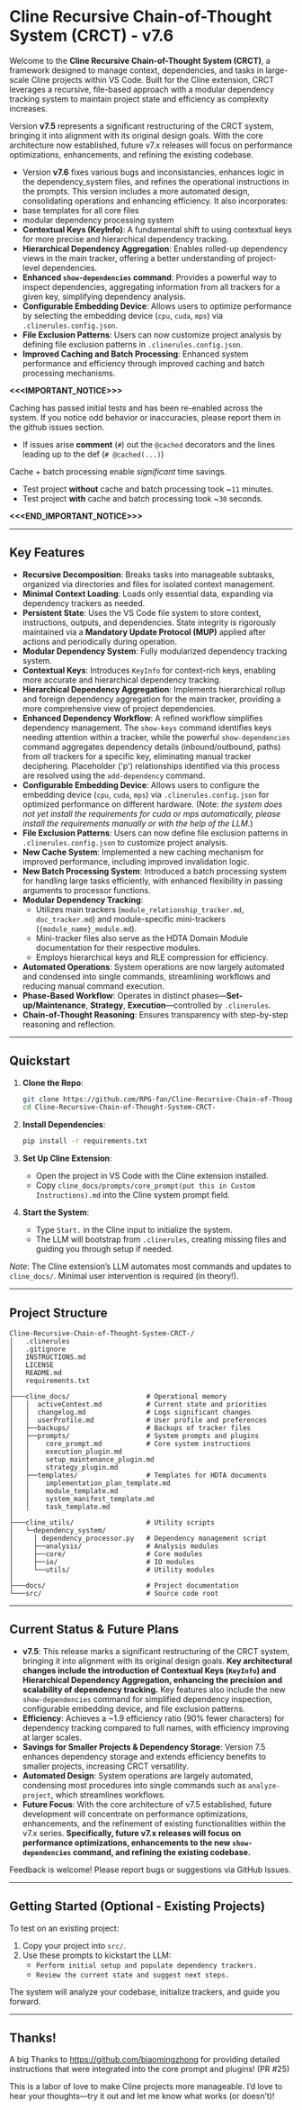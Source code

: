 # Cline Recursive Chain-of-Thought System (CRCT) - v7.6

Welcome to the **Cline Recursive Chain-of-Thought System (CRCT)**, a framework designed to manage context, dependencies, and tasks in large-scale Cline projects within VS Code. Built for the Cline extension, CRCT leverages a recursive, file-based approach with a modular dependency tracking system to maintain project state and efficiency as complexity increases.

Version **v7.5** represents a significant restructuring of the CRCT system, bringing it into alignment with its original design goals.  With the core architecture now established, future v7.x releases will focus on performance optimizations, enhancements, and refining the existing codebase.
- Version **v7.6** fixes various bugs and inconsistancies, enhances logic in the dependency_system files, and refines the operational instructions in the prompts.
This version includes a more automated design, consolidating operations and enhancing efficiency.
It also incorporates:
- base templates for all core files
- modular dependency processing system
- **Contextual Keys (KeyInfo)**: A fundamental shift to using contextual keys for more precise and hierarchical dependency tracking.
- **Hierarchical Dependency Aggregation**:  Enables rolled-up dependency views in the main tracker, offering a better understanding of project-level dependencies.
- **Enhanced `show-dependencies` command**: Provides a powerful way to inspect dependencies, aggregating information from all trackers for a given key, simplifying dependency analysis.
- **Configurable Embedding Device**:  Allows users to optimize performance by selecting the embedding device (`cpu`, `cuda`, `mps`) via `.clinerules.config.json`.
- **File Exclusion Patterns**:  Users can now customize project analysis by defining file exclusion patterns in `.clinerules.config.json`.
- **Improved Caching and Batch Processing**: Enhanced system performance and efficiency through improved caching and batch processing mechanisms.

**<<<IMPORTANT_NOTICE>>>**

Caching has passed initial tests and has been re-enabled across the system. If you notice odd behavior or inaccuracies, please report them in the github issues section.
- If issues arise **comment** (`#`) out the `@cached` decorators and the lines leading up to the def  (`# @cached(...)`)

Cache + batch processing enable *significant* time savings.
- Test project **without** cache and batch processing took ~`11` minutes.
- Test project **with** cache and batch processing took ~`30` seconds.

**<<<END_IMPORTANT_NOTICE>>>**

---

## Key Features

- **Recursive Decomposition**: Breaks tasks into manageable subtasks, organized via directories and files for isolated context management.
- **Minimal Context Loading**: Loads only essential data, expanding via dependency trackers as needed.
- **Persistent State**: Uses the VS Code file system to store context, instructions, outputs, and dependencies. State integrity is rigorously maintained via a **Mandatory Update Protocol (MUP)** applied after actions and periodically during operation.
- **Modular Dependency System**: Fully modularized dependency tracking system.
- **Contextual Keys**: Introduces `KeyInfo` for context-rich keys, enabling more accurate and hierarchical dependency tracking.
- **Hierarchical Dependency Aggregation**: Implements hierarchical rollup and foreign dependency aggregation for the main tracker, providing a more comprehensive view of project dependencies.
- **Enhanced Dependency Workflow**: A refined workflow simplifies dependency management. The `show-keys` command identifies keys needing attention within a tracker, while the powerful `show-dependencies` command aggregates dependency details (inbound/outbound, paths) from *all* trackers for a specific key, eliminating manual tracker deciphering. Placeholder ('p') relationships identified via this process are resolved using the `add-dependency` command.
- **Configurable Embedding Device**: Allows users to configure the embedding device (`cpu`, `cuda`, `mps`) via `.clinerules.config.json` for optimized performance on different hardware. (Note: *the system does not yet install the requirements for cuda or mps automatically, please install the requirements manually or with the help of the LLM.*)
- **File Exclusion Patterns**: Users can now define file exclusion patterns in `.clinerules.config.json` to customize project analysis.
- **New Cache System**: Implemented a new caching mechanism for improved performance, including improved invalidation logic.
- **New Batch Processing System**: Introduced a batch processing system for handling large tasks efficiently, with enhanced flexibility in passing arguments to processor functions.
- **Modular Dependency Tracking**:
  - Utilizes main trackers (`module_relationship_tracker.md`, `doc_tracker.md`) and module-specific mini-trackers (`{module_name}_module.md`).
  - Mini-tracker files also serve as the HDTA Domain Module documentation for their respective modules.
  - Employs hierarchical keys and RLE compression for efficiency.
- **Automated Operations**: System operations are now largely automated and condensed into single commands, streamlining workflows and reducing manual command execution.
- **Phase-Based Workflow**: Operates in distinct phases—**Set-up/Maintenance**, **Strategy**, **Execution**—controlled by `.clinerules`.
- **Chain-of-Thought Reasoning**: Ensures transparency with step-by-step reasoning and reflection.

---

## Quickstart

1. **Clone the Repo**:
   ```bash
   git clone https://github.com/RPG-fan/Cline-Recursive-Chain-of-Thought-System-CRCT-.git
   cd Cline-Recursive-Chain-of-Thought-System-CRCT-
   ```

2. **Install Dependencies**:
   ```bash
   pip install -r requirements.txt
   ```

3. **Set Up Cline Extension**:
   - Open the project in VS Code with the Cline extension installed.
   - Copy `cline_docs/prompts/core_prompt(put this in Custom Instructions).md` into the Cline system prompt field.

4. **Start the System**:
   - Type `Start.` in the Cline input to initialize the system.
   - The LLM will bootstrap from `.clinerules`, creating missing files and guiding you through setup if needed.

*Note*: The Cline extension’s LLM automates most commands and updates to `cline_docs/`. Minimal user intervention is required (in theory!).

---

## Project Structure

```
Cline-Recursive-Chain-of-Thought-System-CRCT-/
│   .clinerules
│   .gitignore
│   INSTRUCTIONS.md
│   LICENSE
│   README.md
│   requirements.txt
│
├───cline_docs/                   # Operational memory
│   │  activeContext.md           # Current state and priorities
│   │  changelog.md               # Logs significant changes
│   │  userProfile.md             # User profile and preferences
│   ├──backups/                   # Backups of tracker files
│   ├──prompts/                   # System prompts and plugins
│   │    core_prompt.md           # Core system instructions
│   │    execution_plugin.md
│   │    setup_maintenance_plugin.md
│   │    strategy_plugin.md
│   ├──templates/                 # Templates for HDTA documents
│   │    implementation_plan_template.md
│   │    module_template.md
│   │    system_manifest_template.md
│   │    task_template.md
│
├───cline_utils/                  # Utility scripts
│   └─dependency_system/
│     │ dependency_processor.py   # Dependency management script
│     ├──analysis/                # Analysis modules
│     ├──core/                    # Core modules
│     ├──io/                      # IO modules
│     └──utils/                   # Utility modules
│
├───docs/                         # Project documentation
└───src/                          # Source code root

```

---

## Current Status & Future Plans

- **v7.5**:  This release marks a significant restructuring of the CRCT system, bringing it into alignment with its original design goals. **Key architectural changes include the introduction of Contextual Keys (`KeyInfo`) and Hierarchical Dependency Aggregation, enhancing the precision and scalability of dependency tracking.** Key features also include the new `show-dependencies` command for simplified dependency inspection, configurable embedding device, and file exclusion patterns.
- **Efficiency**: Achieves a ~1.9 efficiency ratio (90% fewer characters) for dependency tracking compared to full names, with efficiency improving at larger scales.
- **Savings for Smaller Projects & Dependency Storage**: Version 7.5 enhances dependency storage and extends efficiency benefits to smaller projects, increasing CRCT versatility.
- **Automated Design**: System operations are largely automated, condensing most procedures into single commands such as `analyze-project`, which streamlines workflows.
- **Future Focus**: With the core architecture of v7.5 established, future development will concentrate on performance optimizations, enhancements, and the refinement of existing functionalities within the v7.x series. **Specifically, future v7.x releases will focus on performance optimizations, enhancements to the new `show-dependencies` command, and refining the existing codebase.**

Feedback is welcome! Please report bugs or suggestions via GitHub Issues.

---

## Getting Started (Optional - Existing Projects)

To test on an existing project:
1. Copy your project into `src/`.
2. Use these prompts to kickstart the LLM:
   - `Perform initial setup and populate dependency trackers.`
   - `Review the current state and suggest next steps.`

The system will analyze your codebase, initialize trackers, and guide you forward.

---

## Thanks!

A big Thanks to https://github.com/biaomingzhong for providing detailed instructions that were integrated into the core prompt and plugins! (PR #25)

This is a labor of love to make Cline projects more manageable. I’d love to hear your thoughts—try it out and let me know what works (or doesn’t)!
